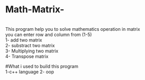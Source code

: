 # Math-Matrix- 
</br>
This program help you to solve mathematics operation in matrix </br>
you can enter row and column from (1-5)</br>
1- add two matrix </br>
2- substract two matrix </br>
3- Multiplying two matrix </br>
4- Transpose matrix </br>

#What i used to build this program </br>
1-c++ language 
2- oop 
